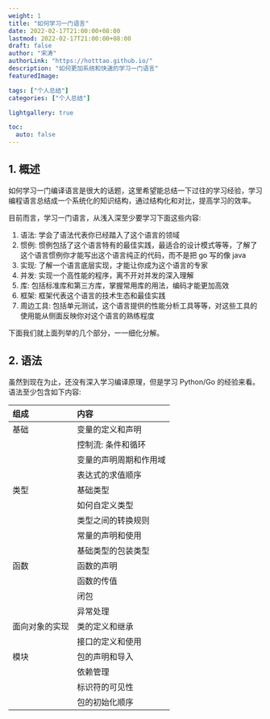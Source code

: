 ```yaml
---
weight: 1
title: "如何学习一门语言"
date: 2022-02-17T21:00:00+08:00
lastmod: 2022-02-17T21:00:00+08:00
draft: false
author: "宋涛"
authorLink: "https://hotttao.github.io/"
description: "如何更加系统和快速的学习一门语言"
featuredImage: 

tags: ["个人总结"]
categories: ["个人总结"]

lightgallery: true

toc:
  auto: false
---
```


## 1. 概述
如何学习一门编译语言是很大的话题，这里希望能总结一下过往的学习经验，学习编程语言总结成一个系统化的知识结构，通过结构化和对比，提高学习的效率。

目前而言，学习一门语言，从浅入深至少要学习下面这些内容:
1. 语法: 学会了语法代表你已经踏入了这个语言的领域
2. 惯例: 惯例包括了这个语言特有的最佳实践，最适合的设计模式等等，了解了这个语言惯例你才能写出这个语言纯正的代码，而不是把 go 写的像 java
3. 实现: 了解一个语言底层实现，才能让你成为这个语言的专家
4. 并发: 实现一个高性能的程序，离不开对并发的深入理解
5. 库: 包括标准库和第三方库，掌握常用库的用法，编码才能更加高效
6. 框架: 框架代表这个语言的技术生态和最佳实践
7. 周边工具: 包括单元测试，这个语言提供的性能分析工具等等，对这些工具的使用能从侧面反映你对这个语言的熟练程度

下面我们就上面列举的几个部分，一一细化分解。

## 2. 语法
虽然到现在为止，还没有深入学习编译原理，但是学习 Python/Go 的经验来看。语法至少包含如下内容:

|组成|内容|
|:---|:---|
|基础|变量的定义和声明|
||控制流: 条件和循环|
||变量的声明周期和作用域|
||表达式的求值顺序|
|类型|基础类型|
||如何自定义类型|
||类型之间的转换规则|
||常量的声明和使用|
||基础类型的包装类型|
|函数|函数的声明|
||函数的传值|
||闭包|
||异常处理|
|面向对象的实现|类的定义和继承|
||接口的定义和使用|
|模块|包的声明和导入|
||依赖管理|
||标识符的可见性|
||包的初始化顺序|

